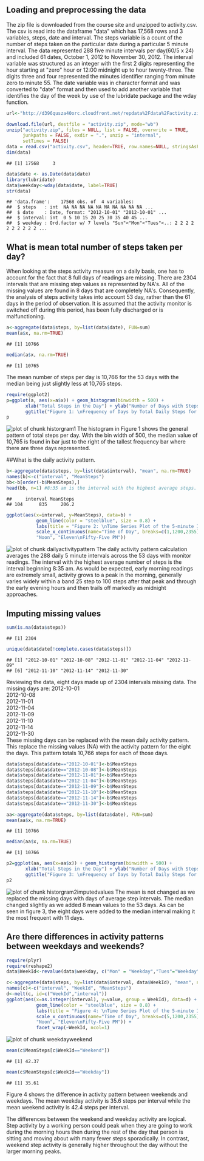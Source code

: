 


## Loading and preprocessing the data

The zip file is downloaded from the course site and unzipped to activity.csv. The csv is read into the dataframe "data" which has 17,568 rows and 3 variables, steps, date and interval. The steps variable is a count of the number of steps taken on the particular date during a particular 5 minute interval.  The data represented 288 five minute intervals per day(60/5 x 24) and included 61 dates, October 1, 2012 to November 30, 2012. The interval variable was structured as an integer with the first 2 digits representing the hour starting at "zero" hour or 12:00 midnight up to hour twenty-three.  The digits three and four represented the minutes identifier ranging from minute zero to minute 55. The date variable was in character format and was converted to "date" format and then used to add another variable that identifies the day of the week by use of the lubridate package and the wday function. 

```r
url<-"http://d396qusza40orc.cloudfront.net/repdata%2Fdata%2Factivity.zip"

download.file(url, destfile = "activity.zip", mode="wb") 
unzip("activity.zip", files = NULL, list = FALSE, overwrite = TRUE,
      junkpaths = FALSE, exdir = ".", unzip = "internal",
      setTimes = FALSE)
data = read.csv("activity.csv", header=TRUE, row.names=NULL, stringsAsFactors=FALSE)
dim(data)
```

```
## [1] 17568     3
```

```r
data$date <- as.Date(data$date)
library(lubridate)
data$weekday<-wday(data$date, label=TRUE)
str(data)
```

```
## 'data.frame':	17568 obs. of  4 variables:
##  $ steps   : int  NA NA NA NA NA NA NA NA NA NA ...
##  $ date    : Date, format: "2012-10-01" "2012-10-01" ...
##  $ interval: int  0 5 10 15 20 25 30 35 40 45 ...
##  $ weekday : Ord.factor w/ 7 levels "Sun"<"Mon"<"Tues"<..: 2 2 2 2 2 2 2 2 2 2 ...
```


## What is mean total number of steps taken per day?

When looking at the steps activity measure on a daily basis, one has to account for the fact that 8 full days of readings are missing.  There are 2304 intervals that are missing step values as represented by NA's.  All of the missing values are found in 8 days that are completely NA's.  Consequently, the analysis of steps activity takes into account 53 day, rather than the 61 days in the period of observation.  It is assumed that the activity monitor is switched off during this period, has been fully discharged or is malfunctioning.


```r
a<-aggregate(data$steps, by=list(data$date), FUN=sum)
mean(a$x, na.rm=TRUE)
```

```
## [1] 10766
```

```r
median(a$x, na.rm=TRUE)
```

```
## [1] 10765
```

The mean number of steps per day is 10,766 for the 53 days with the median being just slightly less at 10,765 steps. 

```r
require(ggplot2)
p=ggplot(a, aes(x=a$x)) + geom_histogram(binwidth = 500) +
       xlab("Total Steps in the Day") + ylab("Number of Days with Steps") +
       ggtitle("Figure 1: \nFrequency of Days by Total Daily Steps for All Daily Measurement Intervals\n October 1, 2012 to November 30, 2012")
p
```

![plot of chunk historgram1](figures/plot-historgram1.png) 
The histogram in Figure 1 shows the general pattern of total steps per day. With the bin width of 500, the median value of 10,765 is found in bar just to the right of the tallest frequency bar where there are three days represented. 

##What is the daily activity pattern.

```r
b<-aggregate(data$steps, by=list(data$interval), "mean", na.rm=TRUE)
names(b)<-c("interval", "MeanSteps")
bb<-b[order(-b$MeanSteps),]
head(bb, n=1) #8:35 am is the interval with the highest average steps. 
```

```
##     interval MeanSteps
## 104      835     206.2
```

```r
ggplot(aes(x=interval, y=MeanSteps), data=b) + 
           geom_line(color = "steelblue", size = 0.8) + 
           labs(title = "Figure 2: \nTime Series Plot of the 5-minute Intervals Steps Registered \n Between September 1, 2012 and October 30, 2012", y="Mean Steps per Interval") + 
           scale_x_continuous(name="Time of Day", breaks=c(1,1200,2355), labels=c("Midnight",
           "Noon", "Eleven\nFifty-Five PM"))
```

![plot of chunk dailyactivitypattern](figures/plot-dailyactivitypattern.png) 
The daily activity pattern calculation averages the 288 daily 5 minute intervals across the 53 days with monitor readings.  The interval with the highest average number of steps is the interval beginning 8:35 am.  As would be expected, early morning readings are extremely small, activity grows to a peak in the morning, generally varies widely within a band 25 step to 100 steps after that peak and through the early evening hours and then trails off markedly as midnight approaches.



## Imputing missing values


```r
sum(is.na(data$steps))
```

```
## [1] 2304
```

```r
unique(data$date[!complete.cases(data$steps)])
```

```
## [1] "2012-10-01" "2012-10-08" "2012-11-01" "2012-11-04" "2012-11-09"
## [6] "2012-11-10" "2012-11-14" "2012-11-30"
```
Reviewing the data, eight days made up of 2304 intervals missing data.  The missing days are: 
2012-10-01  
2012-10-08  
2012-11-01  
2012-11-04  
2012-11-09  
2012-11-10  
2012-11-14  
2012-11-30  
These missing days can be replaced with the mean daily activity pattern. This replace the missing values (NA) with the activity pattern for the eight the days. This pattern totals 10,766 steps for each of those days. 



```r
data$steps[data$date=="2012-10-01"]<-b$MeanSteps
data$steps[data$date=="2012-10-08"]<-b$MeanSteps
data$steps[data$date=="2012-11-01"]<-b$MeanSteps
data$steps[data$date=="2012-11-04"]<-b$MeanSteps
data$steps[data$date=="2012-11-09"]<-b$MeanSteps
data$steps[data$date=="2012-11-10"]<-b$MeanSteps
data$steps[data$date=="2012-11-14"]<-b$MeanSteps
data$steps[data$date=="2012-11-30"]<-b$MeanSteps
```



```r
aa<-aggregate(data$steps, by=list(data$date), FUN=sum)
mean(aa$x, na.rm=TRUE)
```

```
## [1] 10766
```

```r
median(aa$x, na.rm=TRUE)
```

```
## [1] 10766
```

```r
p2=ggplot(aa, aes(x=aa$x)) + geom_histogram(binwidth = 500) +
       xlab("Total Steps in the Day") + ylab("Number of Days with Steps") +
       ggtitle("Figure 3: \nFrequency of Days by Total Daily Steps for All Daily Measurement Intervals\n After Imputing Average Daily Pattern")
p2
```

![plot of chunk historgram2imputedvalues](figures/plot-historgram2imputedvalues.png) 
The mean is not changed as we replaced the missing days with days of average step intervals.  The median changed slightly as we added 8 mean values to the 53 days.  As can be seen in figure 3, the eight days were added to the median interval making it the most frequent with 11 days. 




## Are there differences in activity patterns between weekdays and weekends?

```r
require(plyr)
require(reshape2)
data$WeekId<-revalue(data$weekday, c("Mon" = "Weekday","Tues"="Weekday","Wed"="Weekday","Thurs"="Weekday","Fri"= "Weekday", "Sun"= "Weekend", "Sat" = "Weekend"))

c<-aggregate(data$steps, by=list(data$interval, data$WeekId), "mean", na.rm=TRUE)
names(c)<-c("interval", "WeekId", "MeanSteps")
d<-melt(c, id=c("WeekId","interval"))
ggplot(aes(x=as.integer(interval), y=value, group = WeekId), data=d) + 
           geom_line(color = "steelblue", size = 0.8) + 
           labs(title = "Figure 4: \nTime Series Plot of the 5-minute Intervals Steps Registered \n Between September 1, 2012 and October 30, 2012", y= "Mean Steps per Interval") + 
           scale_x_continuous(name="Time of Day", breaks=c(5,1200,2355), labels=c("Midnight",
           "Noon", "Eleven\nFifty-Five PM")) +
           facet_wrap(~WeekId, ncol=1) 
```

![plot of chunk weekdayweekend](figures/plot-weekdayweekend.png) 

```r
mean(c$MeanSteps[c$WeekId=="Weekend"])
```

```
## [1] 42.37
```

```r
mean(c$MeanSteps[c$WeekId=="Weekday"])
```

```
## [1] 35.61
```

Figure 4 shows the difference in activity pattern between weekends and weekdays.  The mean weekday activity is 35.6 steps per interval while the mean weekend activity is 42.4 steps per interval.  

The differences between the weekend and weekday activity are logical.  Step activity by a working person could peak when they are going to work during the morning hours then during the rest of the day that person is sitting and moving about with many fewer steps sporadically.  In contrast, weekend step activity is generally higher throughout the day without the larger morning peaks.




